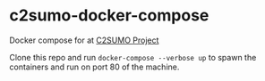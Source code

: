 # c2sumo-docker-compose
Docker compose for  at [C2SUMO Project](https://github.com/sriharrsha/c2sumo)

Clone this repo and run `docker-compose --verbose up` to spawn the containers and run on port 80 of the machine.
